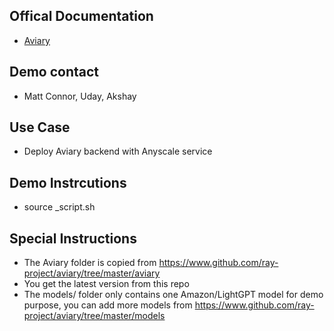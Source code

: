 ## Offical Documentation
- [Aviary](https://aviary.anyscale.com)

## Demo contact
- Matt Connor, Uday, Akshay

## Use Case
- Deploy Aviary backend with Anyscale service

## Demo Instrcutions
- source _script.sh

## Special Instructions
- The Aviary folder is copied from https://www.github.com/ray-project/aviary/tree/master/aviary
- You get the latest version from this repo
- The models/ folder only contains one Amazon/LightGPT model for demo purpose, you can add more models from https://www.github.com/ray-project/aviary/tree/master/models
    
